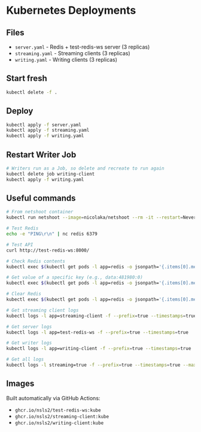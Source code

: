 # Kubernetes Deployments

## Files
- `server.yaml` - Redis + test-redis-ws server (3 replicas)
- `streaming.yaml` - Streaming clients (3 replicas)
- `writing.yaml` - Writing clients (3 replicas)

## Start fresh
```bash
kubectl delete -f .
```

## Deploy
```bash
kubectl apply -f server.yaml
kubectl apply -f streaming.yaml
kubectl apply -f writing.yaml
```

## Restart Writer Job
```bash
# Writers run as a Job, so delete and recreate to run again
kubectl delete job writing-client
kubectl apply -f writing.yaml
```

## Useful commands
```bash
# From netshoot container
kubectl run netshoot --image=nicolaka/netshoot --rm -it --restart=Never -- /bin/bash

# Test Redis
echo -e "PING\r\n" | nc redis 6379

# Test API
curl http://test-redis-ws:8000/

# Check Redis contents
kubectl exec $(kubectl get pods -l app=redis -o jsonpath='{.items[0].metadata.name}') -- redis-cli KEYS '*'

# Get value of a specific key (e.g., data:481980:0)
kubectl exec $(kubectl get pods -l app=redis -o jsonpath='{.items[0].metadata.name}') -- redis-cli HGETALL data:481980:0

# Clear Redis
kubectl exec $(kubectl get pods -l app=redis -o jsonpath='{.items[0].metadata.name}') -- redis-cli FLUSHALL

# Get streaming client logs
kubectl logs -l app=streaming-client -f --prefix=true --timestamps=true

# Get server logs
kubectl logs -l app=test-redis-ws -f --prefix=true --timestamps=true

# Get writer logs
kubectl logs -l app=writing-client -f --prefix=true --timestamps=true

# Get all logs
kubectl logs -l streaming=true -f --prefix=true --timestamps=true --max-log-requests 9
```

## Images
Built automatically via GitHub Actions:
- `ghcr.io/nsls2/test-redis-ws:kube`
- `ghcr.io/nsls2/streaming-client:kube`
- `ghcr.io/nsls2/writing-client:kube`
